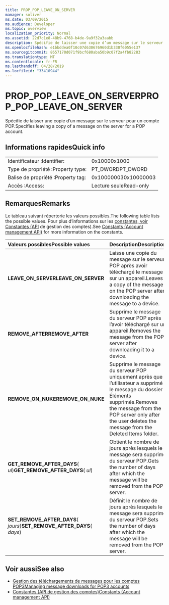 ```yaml
---
title: PROP_POP_LEAVE_ON_SERVER
manager: soliver
ms.date: 03/09/2015
ms.audience: Developer
ms.topic: overview
localization_priority: Normal
ms.assetid: 22d7c1e8-48b9-4768-b4de-9a9f32a3aabb
description: Spécifie de laisser une copie d’un message sur le serveur pour un compte POP.
ms.openlocfilehash: e1bbddea0f10c07d630676960d1b330f6055e137
ms.sourcegitcommit: 8657170d071f9bcf680aba50b9c07f2a4fb82283
ms.translationtype: MT
ms.contentlocale: fr-FR
ms.lasthandoff: 04/28/2019
ms.locfileid: "33410944"
---
```

# <a name="prop_pop_leave_on_server"></a><span data-ttu-id="a22b0-103">PROP_POP_LEAVE_ON_SERVER</span><span class="sxs-lookup"><span data-stu-id="a22b0-103">PROP_POP_LEAVE_ON_SERVER</span></span>

<span data-ttu-id="a22b0-104">Spécifie de laisser une copie d’un message sur le serveur pour un compte POP.</span><span class="sxs-lookup"><span data-stu-id="a22b0-104">Specifies leaving a copy of a message on the server for a POP account.</span></span>
  
## <a name="quick-info"></a><span data-ttu-id="a22b0-105">Informations rapides</span><span class="sxs-lookup"><span data-stu-id="a22b0-105">Quick info</span></span>

|||
|:-----|:-----|
|<span data-ttu-id="a22b0-106">Identificateur :</span><span class="sxs-lookup"><span data-stu-id="a22b0-106">Identifier:</span></span>  <br/> |<span data-ttu-id="a22b0-107">0x1000</span><span class="sxs-lookup"><span data-stu-id="a22b0-107">0x1000</span></span>  <br/> |
|<span data-ttu-id="a22b0-108">Type de propriété :</span><span class="sxs-lookup"><span data-stu-id="a22b0-108">Property type:</span></span>  <br/> |<span data-ttu-id="a22b0-109">PT_DWORD</span><span class="sxs-lookup"><span data-stu-id="a22b0-109">PT_DWORD</span></span>  <br/> |
|<span data-ttu-id="a22b0-110">Balise de propriété :</span><span class="sxs-lookup"><span data-stu-id="a22b0-110">Property tag:</span></span>  <br/> |<span data-ttu-id="a22b0-111">0x10000003</span><span class="sxs-lookup"><span data-stu-id="a22b0-111">0x10000003</span></span>  <br/> |
|<span data-ttu-id="a22b0-112">Accès :</span><span class="sxs-lookup"><span data-stu-id="a22b0-112">Access:</span></span>  <br/> |<span data-ttu-id="a22b0-113">Lecture seule</span><span class="sxs-lookup"><span data-stu-id="a22b0-113">Read-only</span></span>  <br/> |
   
## <a name="remarks"></a><span data-ttu-id="a22b0-114">Remarques</span><span class="sxs-lookup"><span data-stu-id="a22b0-114">Remarks</span></span>

<span data-ttu-id="a22b0-115">Le tableau suivant répertorie les valeurs possibles.</span><span class="sxs-lookup"><span data-stu-id="a22b0-115">The following table lists the possible values.</span></span> <span data-ttu-id="a22b0-116">Pour plus d’informations sur les [constantes, voir Constantes (API](constants-account-management-api.md) de gestion des comptes).</span><span class="sxs-lookup"><span data-stu-id="a22b0-116">See [Constants (Account management API)](constants-account-management-api.md) for more information on the constants.</span></span> 
  
|<span data-ttu-id="a22b0-117">**Valeurs possibles**</span><span class="sxs-lookup"><span data-stu-id="a22b0-117">**Possible values**</span></span>|<span data-ttu-id="a22b0-118">**Description**</span><span class="sxs-lookup"><span data-stu-id="a22b0-118">**Description**</span></span>|
|:-----|:-----|
|<span data-ttu-id="a22b0-119">**LEAVE_ON_SERVER**</span><span class="sxs-lookup"><span data-stu-id="a22b0-119">**LEAVE_ON_SERVER**</span></span> <br/> |<span data-ttu-id="a22b0-120">Laisse une copie du message sur le serveur POP après avoir téléchargé le message sur un appareil.</span><span class="sxs-lookup"><span data-stu-id="a22b0-120">Leaves a copy of the message on the POP server after downloading the message to a device.</span></span>  <br/> |
|<span data-ttu-id="a22b0-121">**REMOVE_AFTER**</span><span class="sxs-lookup"><span data-stu-id="a22b0-121">**REMOVE_AFTER**</span></span> <br/> |<span data-ttu-id="a22b0-122">Supprime le message du serveur POP après l’avoir téléchargé sur un appareil.</span><span class="sxs-lookup"><span data-stu-id="a22b0-122">Removes the message from the POP server after downloading it to a device.</span></span>  <br/> |
|<span data-ttu-id="a22b0-123">**REMOVE_ON_NUKE**</span><span class="sxs-lookup"><span data-stu-id="a22b0-123">**REMOVE_ON_NUKE**</span></span> <br/> |<span data-ttu-id="a22b0-124">Supprime le message du serveur POP uniquement après que l’utilisateur a supprimé le message du dossier Éléments supprimés.</span><span class="sxs-lookup"><span data-stu-id="a22b0-124">Removes the message from the POP server only after the user deletes the message from the Deleted Items folder.</span></span>  <br/> |
|<span data-ttu-id="a22b0-125">**GET_REMOVE_AFTER_DAYS**( _ul_)</span><span class="sxs-lookup"><span data-stu-id="a22b0-125">**GET_REMOVE_AFTER_DAYS**( _ul_)</span></span>  <br/> |<span data-ttu-id="a22b0-126">Obtient le nombre de jours après lesquels le message sera supprimé du serveur POP.</span><span class="sxs-lookup"><span data-stu-id="a22b0-126">Gets the number of days after which the message will be removed from the POP server.</span></span>  <br/> |
|<span data-ttu-id="a22b0-127">**SET_REMOVE_AFTER_DAYS**( _jours_)</span><span class="sxs-lookup"><span data-stu-id="a22b0-127">**SET_REMOVE_AFTER_DAYS**( _days_)</span></span>  <br/> |<span data-ttu-id="a22b0-128">Définit le nombre de jours après lesquels le message sera supprimé du serveur POP.</span><span class="sxs-lookup"><span data-stu-id="a22b0-128">Sets the number of days after which the message will be removed from the POP server.</span></span>  <br/> |
   
## <a name="see-also"></a><span data-ttu-id="a22b0-129">Voir aussi</span><span class="sxs-lookup"><span data-stu-id="a22b0-129">See also</span></span>

- [<span data-ttu-id="a22b0-130">Gestion des téléchargements de messages pour les comptes POP3</span><span class="sxs-lookup"><span data-stu-id="a22b0-130">Managing message downloads for POP3 accounts</span></span>](managing-message-downloads-for-pop3-accounts.md) 
- [<span data-ttu-id="a22b0-131">Constantes (API de gestion des comptes)</span><span class="sxs-lookup"><span data-stu-id="a22b0-131">Constants (Account management API)</span></span>](constants-account-management-api.md)

